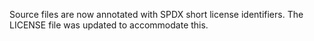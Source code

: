 Source files are now annotated with SPDX short license identifiers.
The LICENSE file was updated to accommodate this.
